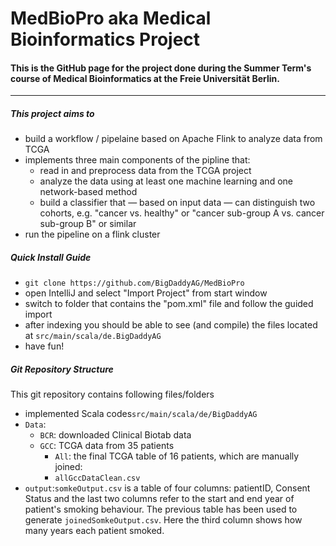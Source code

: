 # MedBioPro aka Medical Bioinformatics Project

#### This is the GitHub page for the project done during the Summer Term's course of Medical Bioinformatics at the Freie Universität Berlin.

---

##### This project aims to
* build a workflow / pipelaine based on Apache Flink to analyze data from TCGA
* implements three main components of the pipline that:
  * read in and preprocess data from the TCGA project
  * analyze the data using at least one machine learning and one network-based method
  * build a classifier that &mdash; based on input data &mdash; can distinguish two cohorts, e.g. "cancer vs. healthy" or "cancer sub-group A vs. cancer sub-group B" or similar
* run the pipeline on a flink cluster


##### Quick Install Guide
* `git clone https://github.com/BigDaddyAG/MedBioPro`
* open IntelliJ and select "Import Project" from start window
* switch to folder that contains the "pom.xml" file and follow the guided import
* after indexing you should be able to see (and compile) the files located at `src/main/scala/de.BigDaddyAG`
* have fun!


##### Git Repository Structure
  This git repository contains following files/folders

  * implemented Scala codes`src/main/scala/de/BigDaddyAG` 
  * `Data`:
    * `BCR`: downloaded Clinical Biotab data  
    * `GCC`: TCGA data from 35 patients  
      *  `All`: the final TCGA table of 16 patients, which are manually joined:
        - `allGccDataClean.csv`  
  * `output`:`somkeOutput.csv` is a table of four columns: patientID, Consent Status 
		            and the last two columns refer to the start and end year of patient's smoking behaviour. The previous table has been used to generate `joinedSomkeOutput.csv`. Here the third column shows how many years each patient smoked.   
